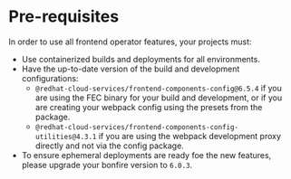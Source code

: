 # Pre-requisites

In order to use all frontend operator features, your projects must:
- Use containerized builds and deployments for all environments.
- Have the up-to-date version of the build and development configurations:
  - `@redhat-cloud-services/frontend-components-config@6.5.4` if you are using the FEC binary for your build and development, or if you are creating your webpack config using the presets from the package.
  - `@redhat-cloud-services/frontend-components-config-utilities@4.3.1` if you are using the webpack development proxy directly and not via the config package.
- To ensure ephemeral deployments are ready foe the new features, please upgrade your bonfire version to `6.0.3`.
